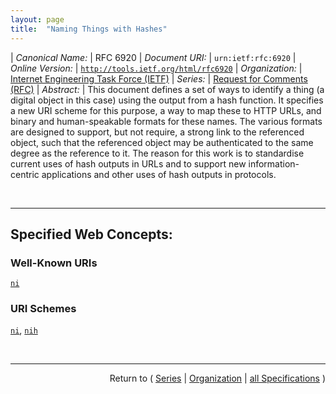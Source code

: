 ```yaml
---
layout: page
title:  "Naming Things with Hashes"
---
```


| *Canonical Name:* | RFC 6920
| *Document URI:* | `urn:ietf:rfc:6920`
| *Online Version:* | [`http://tools.ietf.org/html/rfc6920`](http://tools.ietf.org/html/rfc6920)
| *Organization:* | [Internet Engineering Task Force (IETF)](..  "List of specification series by this organization")
| *Series:* | [Request for Comments (RFC)](.  "List of specifications in this series")
| *Abstract:* | This document defines a set of ways to identify a thing (a digital object in this case) using the output from a hash function. It specifies a new URI scheme for this purpose, a way to map these to HTTP URLs, and binary and human-speakable formats for these names. The various formats are designed to support, but not require, a strong link to the referenced object, such that the referenced object may be authenticated to the same degree as the reference to it. The reason for this work is to standardise current uses of hash outputs in URLs and to support new information-centric applications and other uses of hash outputs in protocols.

<br/>
<hr/>

## Specified Web Concepts:

### Well-Known URIs

[`ni`](/concepts/well-known-uri/ni "We define a mapping between URIs following the ni URI scheme and HTTP or HTTPS URLs that makes use of the .well-known URI by defining an &#34;ni&#34; suffix.")

### URI Schemes

[`ni`](/concepts/uri-scheme/ni "A Named Identifier can be represented using the ni URI scheme that we specifically define for the name. However it is represented, the Named Identifier *names* a resource, and the mechanism used to dereference the name and to *locate* the named resource needs to be known by the entity that dereferences it."), [`nih`](/concepts/uri-scheme/nih "Fields in nih URIs are separated by a semicolon (;) character. The first field is a hash algorithm string, as in the ni URI format.")



<br/>
<hr/>

<p style="text-align: right">Return to ( <a href="./">Series</a> | <a href="../">Organization</a> | <a href="../../">all Specifications</a> )</p>
